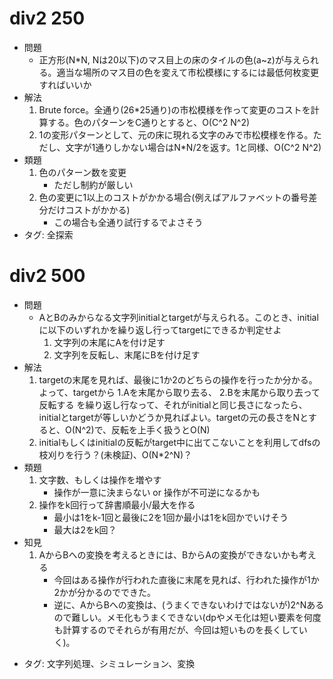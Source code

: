 # div2 250

- 問題
    - 正方形(N\*N, Nは20以下)のマス目上の床のタイルの色(a~z)が与えられる。適当な場所のマス目の色を変えて市松模様にするには最低何枚変更すればいいか
- 解法
    1. Brute force。全通り(26\*25通り)の市松模様を作って変更のコストを計算する。色のパターンをC通りとすると、O(C^2 N^2)
    2. 1の変形パターンとして、元の床に現れる文字のみで市松模様を作る。ただし、文字が1通りしかない場合はN\*N/2を返す。1と同様、O(C^2 N^2)
- 類題
    1. 色のパターン数を変更
        - ただし制約が厳しい
    2. 色の変更に1以上のコストがかかる場合(例えばアルファベットの番号差分だけコストがかかる)
        - この場合も全通り試行するでよさそう
- タグ: 全探索

# div2 500

  * 問題
      * AとBのみからなる文字列initialとtargetが与えられる。このとき、initialに以下のいずれかを繰り返し行ってtargetにできるか判定せよ
          1. 文字列の末尾にAを付け足す
          2. 文字列を反転し、末尾にBを付け足す
  * 解法
      1. targetの末尾を見れば、最後に1か2のどちらの操作を行ったか分かる。よって、targetから 1.Aを末尾から取り去る、 2.Bを末尾から取り去って反転する を繰り返し行なって、それがinitialと同じ長さになったら、initialとtargetが等しいかどうか見ればよい。targetの元の長さをNとすると、O(N^2)で、反転を上手く扱うとO(N)
      2. initialもしくはinitialの反転がtarget中に出てこないことを利用してdfsの枝刈りを行う？(未検証)、O(N\*2^N)？
  * 類題
      1. 文字数、もしくは操作を増やす
          * 操作が一意に決まらない or 操作が不可逆になるかも
      2. 操作をk回行って辞書順最小/最大を作る
          * 最小は1をk-1回と最後に2を1回か最小は1をk回かでいけそう
          * 最大は2をk回？
  * 知見
      1. AからBへの変換を考えるときには、BからAの変換ができないかも考える
          * 今回はある操作が行われた直後に末尾を見れば、行われた操作が1か2かが分かるのでできた。
          * 逆に、AからBへの変換は、(うまくできないわけではないが)2^Nあるので難しい。メモ化もうまくできない(dpやメモ化は短い要素を何度も計算するのでそれらが有用だが、今回は短いものを長くしていく)。
- タグ: 文字列処理、シミュレーション、変換
